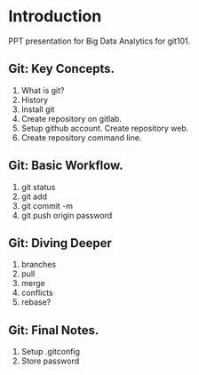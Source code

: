 # Introduction
PPT presentation for Big Data Analytics for git101.

## Git: Key Concepts.
1. What is git?
2. History
3. Install git
4. Create repository on gitlab.
5. Setup github account. Create repository web.
6. Create repository command line.

## Git: Basic Workflow.
1. git status
2. git add
3. git commit -m
4. git push origin password

## Git: Diving Deeper
1. branches
2. pull
3. merge
  1. conflicts
4. rebase?

## Git: Final Notes.
1. Setup .gitconfig
2. Store password
